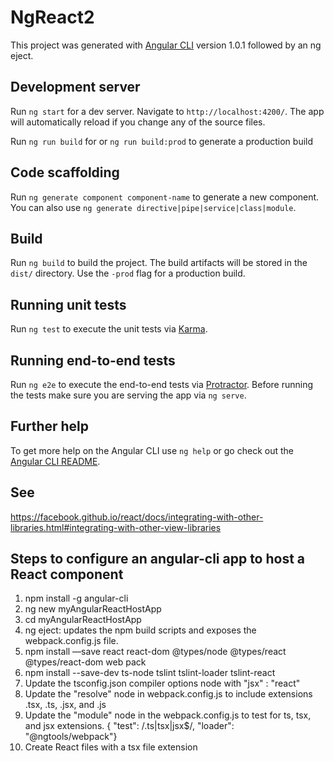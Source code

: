 # NgReact2

This project was generated with [Angular CLI](https://github.com/angular/angular-cli) version 1.0.1 followed by an ng eject.

## Development server

Run `ng start` for a dev server. Navigate to `http://localhost:4200/`. The app will automatically reload if you change any of the source files.

Run `ng run build` for or `ng run build:prod` to generate a production build

## Code scaffolding

Run `ng generate component component-name` to generate a new component. You can also use `ng generate directive|pipe|service|class|module`.

## Build

Run `ng build` to build the project. The build artifacts will be stored in the `dist/` directory. Use the `-prod` flag for a production build.

## Running unit tests

Run `ng test` to execute the unit tests via [Karma](https://karma-runner.github.io).

## Running end-to-end tests

Run `ng e2e` to execute the end-to-end tests via [Protractor](http://www.protractortest.org/).
Before running the tests make sure you are serving the app via `ng serve`.

## Further help

To get more help on the Angular CLI use `ng help` or go check out the [Angular CLI README](https://github.com/angular/angular-cli/blob/master/README.md).

## See
https://facebook.github.io/react/docs/integrating-with-other-libraries.html#integrating-with-other-view-libraries

## Steps to configure an angular-cli app to host a React component

1. npm install -g angular-cli
2. ng new myAngularReactHostApp
3. cd myAngularReactHostApp
4. ng eject: updates the npm build scripts and exposes the webpack.config.js file.
5. npm install —save react react-dom @types/node @types/react @types/react-dom web pack
6. npm install --save-dev ts-node tslint tslint-loader tslint-react
7. Update the tsconfig.json compiler options node with "jsx" : "react"
8. Update the "resolve" node in webpack.config.js to include extensions .tsx, .ts, .jsx, and .js
9. Update the "module" node in the webpack.config.js to test for ts, tsx, and jsx extensions. { "test": /\.ts|tsx|jsx$/, "loader": "@ngtools/webpack"}
10. Create React files with a tsx file extension

